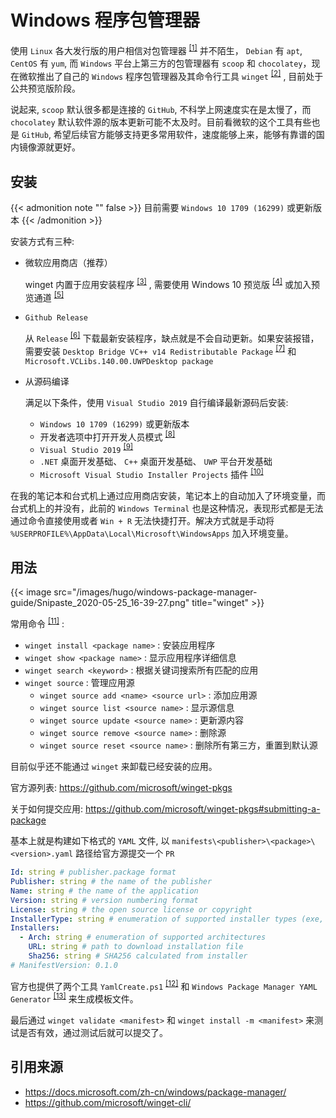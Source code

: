 # Windows 程序包管理器


使用 `Linux` 各大发行版的用户相信对包管理器 <sup>[[1]](https://en.wikipedia.org/wiki/Package_manager)</sup> 并不陌生， `Debian` 有 `apt`, `CentOS` 有 `yum`, 而 `Windows` 平台上第三方的包管理器有 `scoop` 和 `chocolatey`，现在微软推出了自己的 `Windows` 程序包管理器及其命令行工具 `winget` <sup>[[2]](https://github.com/microsoft/winget-cli)</sup> , 目前处于公共预览版阶段。

说起来, `scoop` 默认很多都是连接的 `GitHub`, 不科学上网速度实在是太慢了，而 `chocolatey` 默认软件源的版本更新可能不太及时。目前看微软的这个工具有些也是 `GitHub`, 希望后续官方能够支持更多常用软件，速度能够上来，能够有靠谱的国内镜像源就更好。

<!--more-->

## 安装

{{< admonition note "" false >}}
目前需要 `Windows 10 1709 (16299)` 或更新版本
{{< /admonition >}}

安装方式有三种:

- 微软应用商店（推荐）

  winget 内置于应用安装程序 <sup>[[3]](https://www.microsoft.com/zh-cn/p/app-installer/9nblggh4nns1)</sup> , 需要使用 Windows 10 预览版 <sup>[[4]](https://insider.windows.com/)</sup> 或加入预览通道 <sup>[[5]](http://aka.ms/winget-InsiderProgram)</sup>

- `Github Release`

  从 `Release` <sup>[[6]](https://github.com/microsoft/winget-cli/releases)</sup> 下载最新安装程序，缺点就是不会自动更新。如果安装报错，需要安装 `Desktop Bridge VC++ v14 Redistributable Package` <sup>[[7]](https://www.microsoft.com/en-us/download/details.aspx?id=53175)</sup> 和 `Microsoft.VCLibs.140.00.UWPDesktop package`

- 从源码编译

  满足以下条件，使用 `Visual Studio 2019` 自行编译最新源码后安装:

  - `Windows 10 1709 (16299)` 或更新版本
  - 开发者选项中打开开发人员模式 <sup>[[8]](https://docs.microsoft.com/zh-cn/windows/uwp/get-started/enable-your-device-for-development#developer-mode)</sup>
  - `Visual Studio 2019` <sup>[[9]](https://visualstudio.microsoft.com/downloads/)</sup>
  - `.NET` 桌面开发基础、 `C++` 桌面开发基础、 `UWP` 平台开发基础
  - `Microsoft Visual Studio Installer Projects` 插件 <sup>[[10]](https://marketplace.visualstudio.com/items?itemName=VisualStudioClient.MicrosoftVisualStudio2017InstallerProjects)</sup>

在我的笔记本和台式机上通过应用商店安装，笔记本上的自动加入了环境变量，而台式机上的并没有，此前的 `Windows Terminal` 也是这种情况，表现形式都是无法通过命令直接使用或者 `Win + R` 无法快捷打开。解决方式就是手动将 `%USERPROFILE%\AppData\Local\Microsoft\WindowsApps` 加入环境变量。

## 用法

{{< image src="/images/hugo/windows-package-manager-guide/Snipaste_2020-05-25_16-39-27.png" title="winget" >}}

常用命令 <sup>[[11]](https://docs.microsoft.com/zh-cn/windows/package-manager/winget/hash)</sup> :

- `winget install <package name>` : 安装应用程序
- `winget show <package name>` : 显示应用程序详细信息
- `winget search <keyword>` : 根据关键词搜索所有匹配的应用
- `winget source` : 管理应用源
  - `winget source add <name> <source url>` : 添加应用源
  - `winget source list <source name>` : 显示源信息
  - `winget source update <source name>` : 更新源内容
  - `winget source remove <source name>` : 删除源
  - `winget source reset <source name>` : 删除所有第三方，重置到默认源

目前似乎还不能通过 `winget` 来卸载已经安装的应用。

官方源列表: <https://github.com/microsoft/winget-pkgs>

关于如何提交应用: <https://github.com/microsoft/winget-pkgs#submitting-a-package>

基本上就是构建如下格式的 `YAML` 文件, 以 `manifests\<publisher>\<package>\<version>.yaml` 路径给官方源提交一个 `PR`

```yaml
Id: string # publisher.package format
Publisher: string # the name of the publisher
Name: string # the name of the application
Version: string # version numbering format
License: string # the open source license or copyright
InstallerType: string # enumeration of supported installer types (exe, msi, msix)
Installers:
  - Arch: string # enumeration of supported architectures
    URL: string # path to download installation file
    Sha256: string # SHA256 calculated from installer
# ManifestVersion: 0.1.0
```

官方也提供了两个工具 `YamlCreate.ps1` <sup>[[12]](https://github.com/microsoft/winget-pkgs/blob/master/Tools/YamlCreate.ps1)</sup> 和 `Windows Package Manager YAML Generator` <sup>[[13]](https://www.microsoft.com/zh-cn/p/windows-package-manager-yaml-generator/9p3n60fs22k5)</sup> 来生成模板文件。

最后通过 `winget validate <manifest>` 和 `winget install -m <manifest>` 来测试是否有效，通过测试后就可以提交了。

## 引用来源

- <https://docs.microsoft.com/zh-cn/windows/package-manager/>
- <https://github.com/microsoft/winget-cli/>

